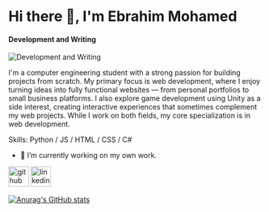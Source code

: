 #                                                               Hi there 👋, I'm Ebrahim Mohamed
#### Development and Writing
![Development and Writing](https://media.licdn.com/dms/image/D4D16AQFwxxMX32NlKg/profile-displaybackgroundimage-shrink_200_800/0/1710755433231?e=1718841600&v=beta&t=zJ9u7T8bxTcVGsFqFpqrw1wSh3kWpRcJGjNFoX7xClQ)

I'm a computer engineering student with a strong passion for building projects from scratch. My primary focus is web development, where I enjoy turning ideas into fully functional websites — from personal portfolios to small business platforms. I also explore game development using Unity as a side interest, creating interactive experiences that sometimes complement my web projects. While I work on both fields, my core specialization is in web development.


Skills: Python / JS / HTML / CSS /  C#

- 🔭 I’m currently working on my own work. 


[<img src='https://cdn.jsdelivr.net/npm/simple-icons@3.0.1/icons/github.svg' alt='github' height='40'>](https://github.com/ebrahimhiggi)  [<img src='https://cdn.jsdelivr.net/npm/simple-icons@3.0.1/icons/linkedin.svg' alt='linkedin' height='40'>](https://www.linkedin.com/in/ebrahim-mohamed-4a13b3224/)  



[![Anurag's GitHub stats](https://github-readme-stats.vercel.app/api?username=EbrahimHiggi)](https://github.com/anuraghazra/github-readme-stats)

